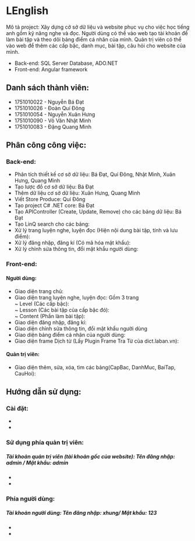 # LEnglish

 Mô tả project: Xây dựng cở sở dữ liệu và website phục vụ cho việc học tiếng anh gồm kỹ năng nghe và đọc. Người dùng có thể vào web tạo tài khoản để làm bài tập và theo dõi bảng điểm cá nhân của mình. Quản trị viên có thể vào web để thêm các cấp bậc, danh mục, bài tập, câu hỏi cho website của mình.
+ Back-end: SQL Server Database, ADO.NET
+ Front-end: Angular framework

## Danh sách thành viên:
+ 1751010022 - Nguyễn Bá Đạt
+ 1751010026 - Đoàn Quí Đông
+ 1751010054 - Nguyễn Xuân Hưng
+ 1751010090 - Võ Văn Nhật Minh
+ 1751010083 - Đặng Quang Minh

## Phân công công việc:
### Back-end: 
 - Phân tích thiết kế cơ sở dữ liệu: Bá Đạt, Quí Đông, Nhật Minh, Xuân Hưng, Quang Minh
 - Tạo lược đồ cơ sở dữ liệu: Bá Đạt
 - Thêm dữ liệu cơ sở dữ liệu: Xuân Hưng, Quang Minh
 - Viết Store Produce: Quí Đông
 - Tạo project C# .NET core: Bá Đạt
 - Tạo APIController (Create, Update, Remove) cho các bảng dữ liệu: Bá Đạt
 - Tạo LinQ search cho các bảng: 
 - Xử lý trang luyện nghe, luyện đọc (Hiện nội dung bài tập, tính và lưu điểm):
 - Xử lý đăng nhập, đăng kí (Có mã hóa mật khẩu): 
 - Xử lý chỉnh sửa thông tin, đổi mật khẩu người dùng: 
### Front-end:
 #### Người dùng: 
  - Giao diện trang chủ:   
  - Giao diện trang luyện nghe, luyện đọc: Gồm 3 trang  
   ~ Level (Các cấp bậc):   
   ~ Lesson (Các bài tập của cấp bậc đó):    
   ~ Content (Phần làm bài tập):     
  - Giao diện đăng nhập, đăng kí:  
  - Giao diện chỉnh sửa thông tin, đổi mật khẩu người dùng  
  - Giao diện bảng điểm cá nhân của người dùng:  
  - Giao diện frame Dịch từ (Lấy Plugin Frame Tra Từ của dict.laban.vn):   
 #### Quản trị viên: 
  - Giao diện thêm, sửa, xóa, tìm các bảng(CapBac, DanhMuc, BaiTap, CauHoi):
## Hướng dẫn sử dụng:
 ### Cài đặt:
  - 
  - 
 ### Sử dụng phía quản trị viên: 
 ##### Tài khoản quản trị viên (tài khoản gốc của website): Tên đăng nhập: admin / Mật khẩu: admin
  -
  -
 ### Phía người dùng: 
 ##### Tài khoản người dùng: Tên đăng nhập: xhung/ Mật khẩu: 123
  -
  - 
 
